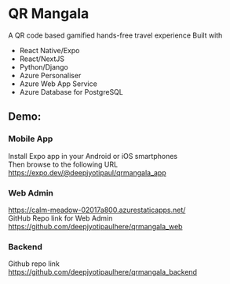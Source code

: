 # QR Mangala
A QR code based gamified hands-free travel experience
Built with
* React Native/Expo
* React/NextJS
* Python/Django
* Azure Personaliser
* Azure Web App Service
* Azure Database for PostgreSQL
## Demo: 

### Mobile App
 Install Expo app in your Android or iOS smartphones\
 Then browse to the following URL\
https://expo.dev/@deepjyotipaul/qrmangala_app

### Web Admin
https://calm-meadow-02017a800.azurestaticapps.net/ \
GitHub Repo link for Web Admin\
https://github.com/deepjyotipaulhere/qrmangala_web

### Backend
Github repo link\
https://github.com/deepjyotipaulhere/qrmangala_backend
